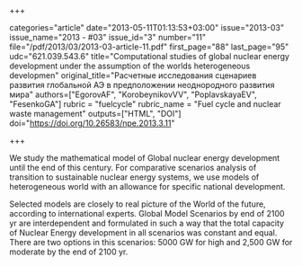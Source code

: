 +++

categories="article"
date="2013-05-11T01:13:53+03:00"
issue="2013-03"
issue_name="2013 - #03"
issue_id="3"
number="11"
file="/pdf/2013/03/2013-03-article-11.pdf"
first_page="88"
last_page="95"
udc="621.039.543.6"
title="Computational studies of global nuclear energy development under the assumption of the worlds heterogeneous developmen"
original_title="Расчетные исследования сценариев развития глобальной АЭ в предположении неоднородного развития мира"
authors=["EgorovAF", "KorobeynikovVV", "PoplavskayaEV", "FesenkoGA"]
rubric = "fuelcycle"
rubric_name = "Fuel cycle and nuclear waste management"
outputs=["HTML", "DOI"]
doi="https://doi.org/10.26583/npe.2013.3.11"

+++

We study the mathematical model of Global nuclear energy development until the end of this century. For comparative scenarios analysis of transition to sustainable nuclear energy systems, we use models of heterogeneous world with an allowance for specific national development.

Selected models are closely to real picture of the World of the future, according to international experts. Global Model Scenarios by end of 2100 yr are interdependent and formulated in such a way that the total capacity of Nuclear Energy development in all scenarios was constant and equal. There are two options in this scenarios: 5000 GW for high and 2,500 GW for moderate by the end of 2100 yr.